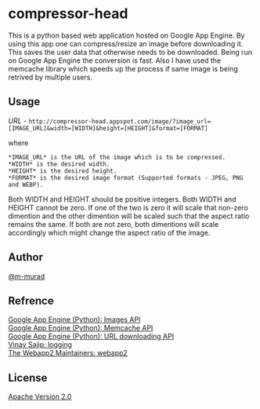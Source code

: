 # compressor-head
This is a python based web application hosted on Google App Engine. By using this app one can compress/resize an image before downloading it. This saves the user data that otherwise needs to be downloaded. Being run on Google App Engine the conversion is fast. Also I have used the memcache library which speeds up the process if same image is being retrived by multiple users.
## Usage
*URL* - ```http://compressor-head.appspot.com/image/?image_url=[IMAGE_URL]&width=[WIDTH]&height=[HEIGHT]&format=[FORMAT]```

where

    *IMAGE_URL* is the URL of the image which is to be compressed.
    *WIDTH* is the desired width. 
    *HEIGHT* is the desired height.
    *FORMAT* is the desired image format (Supported formats - JPEG, PNG and WEBP).
Both WIDTH and HEIGHT should be positive integers. Both WIDTH and HEIGHT cannot be zero. If one of the two is zero it will scale that non-zero dimention and the other dimention will be scaled such that the aspect ratio remains the same. If both are not zero, both dimentions will scale accordingly which might change the aspect ratio of the image.
## Author
[@m-murad](https://github.com/m-murad)  
## Refrence
[Google App Engine (Python): Images API](https://cloud.google.com/appengine/docs/standard/python/refdocs/google.appengine.api.images.html)  
[Google App Engine (Python): Memcache API](https://cloud.google.com/appengine/docs/standard/python/refdocs/google.appengine.api.memcache.html)  
[Google App Engine (Python): URL downloading API](https://cloud.google.com/appengine/docs/standard/python/refdocs/google.appengine.api.urlfetch.html)  
[Vinay Sajip: logging](http://www.red-dove.com/python_logging.html)  
[The Webapp2 Maintainers: webapp2](https://cloud.google.com/appengine/docs/standard/python/refdocs/google.appengine.api.images.html)  
## License
[Apache Version 2.0](http://compressor-head.appspot.com/license)
